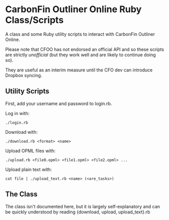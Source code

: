 # CarbonFin Outliner Online Ruby Class/Scripts

A class and some Ruby utility scripts to interact with CarbonFin Outliner Online.

Please note that CFOO has not endorsed an official API and so these scripts are strictly _unofficial_ (but they work well and are likely to continue doing so).

They are useful as an interim measure until the CFO dev can introduce Dropbox syncing.

## Utility Scripts

First, add your username and password to login.rb.

Log in with:

    ./login.rb

Download with:

    ./download.rb <format> <name>

Upload OPML files with:

    ./upload.rb <file0.opml> <file1.opml> <file2.opml> ...

Upload plain text with:

    cat file | ./upload_text.rb <name> (<are_tasks>)


## The Class

The class isn't documented here, but it is largely self-explanatory and can be quickly understood by reading {download, upload, upload_text}.rb